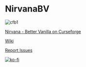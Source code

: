 # NirvanaBV

![cfb1](https://cf.way2muchnoise.eu/full_443402_downloads.svg)


[Nirvana - Better Vanilla on Curseforge](https://www.curseforge.com/minecraft/modpacks/nirvana-vanilla)

[Wiki](https://github.com/jwiley17/NirvanaBV/wiki)

[Report Issues](https://github.com/jwiley17/NirvanaBV/issues)


[![ko-fi](https://ko-fi.com/img/githubbutton_sm.svg)](https://ko-fi.com/R6R329K9O)
